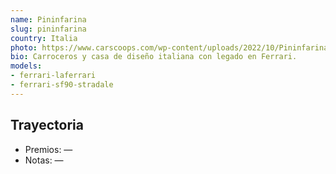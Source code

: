 ```yaml
---
name: Pininfarina
slug: pininfarina
country: Italia
photo: https://www.carscoops.com/wp-content/uploads/2022/10/Pininfarina-Battista-1a.jpg
bio: Carroceros y casa de diseño italiana con legado en Ferrari.
models:
- ferrari-laferrari
- ferrari-sf90-stradale
---
```


## Trayectoria

- Premios: —
- Notas: —

